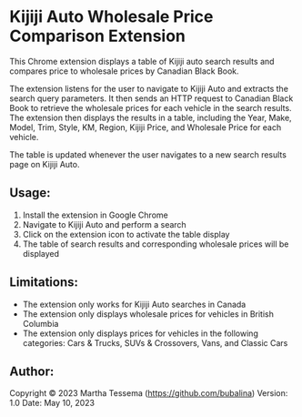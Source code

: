 # Kijiji Auto Wholesale Price Comparison Extension

This Chrome extension displays a table of Kijiji auto search results and compares price to wholesale prices by Canadian Black Book.

The extension listens for the user to navigate to Kijiji Auto and extracts the search query parameters. It then sends an HTTP request to Canadian Black Book to retrieve the wholesale prices for each vehicle in the search results. The extension then displays the results in a table, including the Year, Make, Model, Trim, Style, KM, Region, Kijiji Price, and Wholesale Price for each vehicle.

The table is updated whenever the user navigates to a new search results page on Kijiji Auto.

## Usage:

1. Install the extension in Google Chrome
2. Navigate to Kijiji Auto and perform a search
3. Click on the extension icon to activate the table display
4. The table of search results and corresponding wholesale prices will be displayed

## Limitations:

- The extension only works for Kijiji Auto searches in Canada
- The extension only displays wholesale prices for vehicles in British Columbia
- The extension only displays prices for vehicles in the following categories: Cars & Trucks, SUVs & Crossovers, Vans, and Classic Cars

## Author:


Copyright © 2023 Martha Tessema (https://github.com/bubalina)
Version: 1.0
Date: May 10, 2023
